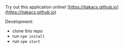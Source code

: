 
Try out this application online!
[https://jtakacs.github.io](https://jtakacs.github.io)

Development:

- clone this repo
- run `npm install`
- run `npm start`
